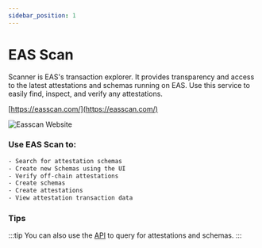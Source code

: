 ```yaml
---
sidebar_position: 1
---
```

# EAS Scan
Scanner is EAS's transaction explorer. It provides transparency and access to the latest attestations and schemas running on EAS. Use this service to easily find, inspect, and verify any attestations.

[https://easscan.com/](https://easscan.com/)

![Easscan Website](/img/eas-scan.png)

### Use EAS Scan to:

```bash
- Search for attestation schemas 
- Create new Schemas using the UI
- Verify off-chain attestations
- Create schemas
- Create attestations
- View attestation transaction data
```


### Tips

:::tip You can also use the [API](https://easscan.com/) to query for attestations and schemas.
:::